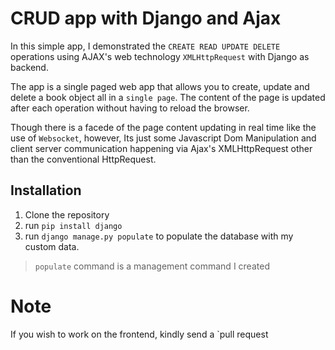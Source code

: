 # CRUD app with Django and Ajax

In this simple app, I demonstrated the `CREATE READ UPDATE DELETE` operations using AJAX's web technology `XMLHttpRequest` with Django 
as backend.

The app is a single paged web app that allows you to create, update and delete a book object all in a `single page`. The content of the page is updated after each operation without having to reload the browser. 

Though there is a facede of the page content updating 
in real time like the use of `Websocket`, however, Its just some 
Javascript Dom Manipulation and client server communication happening via Ajax's XMLHttpRequest other than the conventional HttpRequest.

## Installation 

1. Clone the repository 
2. run `pip install django`
3. run `django manage.py populate` to populate the database with my custom data. 

> `populate` command is a management command I created

# Note 

If you wish to work on the frontend, kindly send a `pull request
